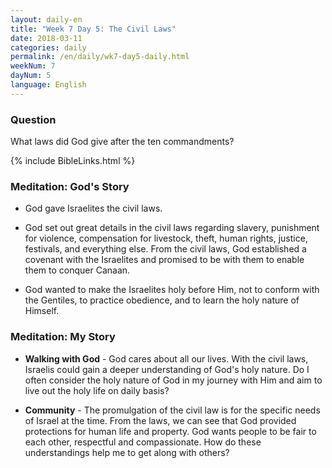 ```yaml
---
layout: daily-en
title: "Week 7 Day 5: The Civil Laws"
date: 2018-03-11
categories: daily
permalink: /en/daily/wk7-day5-daily.html
weekNum: 7
dayNum: 5
language: English
---
```


### Question     
What laws did God give after the ten commandments?

{% include BibleLinks.html %} 

### Meditation: God's Story   
+ God gave Israelites the civil laws. 

+ God set out great details in the civil laws regarding slavery, punishment for violence, compensation for livestock, theft, human rights, justice, festivals, and everything else. From the civil laws, God established a covenant with the Israelites and promised to be with them to enable them to conquer Canaan. 

+ God wanted to make the Israelites holy before Him, not to conform with the Gentiles, to practice obedience, and to learn the holy nature of Himself. 

### Meditation: My Story   
+ **Walking with God** - God cares about all our lives. With the civil laws, Israelis could gain a deeper understanding of God's holy nature. Do I often consider the holy nature of God in my journey with Him and aim to live out the holy life on daily basis? 

+ **Community** - The promulgation of the civil law is for the specific needs of Israel at the time. From the laws, we can see that God provided protections for human life and property. God wants people to be fair to each other, respectful and compassionate. How do these understandings help me to get along with others? 
